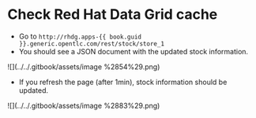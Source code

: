 # Check Red Hat Data Grid cache

* Go to `http://rhdg.apps-{{ book.guid }}.generic.opentlc.com/rest/stock/store_1`
* You should see a JSON document with the updated stock information.

![](../../.gitbook/assets/image %2854%29.png)

* If you refresh the page \(after 1min\), stock information should be updated.

![](../../.gitbook/assets/image %2883%29.png)

